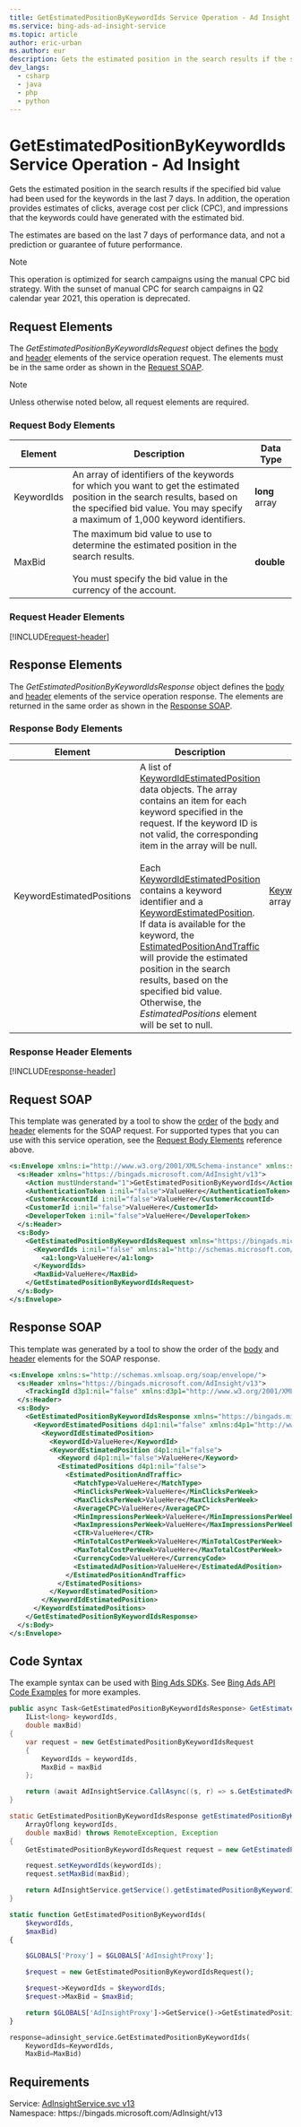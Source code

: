 ```yaml
---
title: GetEstimatedPositionByKeywordIds Service Operation - Ad Insight
ms.service: bing-ads-ad-insight-service
ms.topic: article
author: eric-urban
ms.author: eur
description: Gets the estimated position in the search results if the specified bid value had been used for the keywords in the last 7 days.
dev_langs: 
  - csharp
  - java
  - php
  - python
---
```

# GetEstimatedPositionByKeywordIds Service Operation - Ad Insight
Gets the estimated position in the search results if the specified bid value had been used for the keywords in the last 7 days. In addition, the operation provides estimates of clicks, average cost per click (CPC), and impressions that the keywords could have generated with the estimated bid.

The estimates are based on the last 7 days of performance data, and not a prediction or guarantee of future performance.

> [!NOTE]
> This operation is optimized for search campaigns using the manual CPC bid strategy. 
> With the sunset of manual CPC for search campaigns in Q2 calendar year 2021, this operation is deprecated.

## <a name="request"></a>Request Elements
The *GetEstimatedPositionByKeywordIdsRequest* object defines the [body](#request-body) and [header](#request-header) elements of the service operation request. The elements must be in the same order as shown in the [Request SOAP](#request-soap). 

> [!NOTE]
> Unless otherwise noted below, all request elements are required.

### <a name="request-body"></a>Request Body Elements

|Element|Description|Data Type|
|-----------|---------------|-------------|
|<a name="keywordids"></a>KeywordIds|An array of identifiers of the keywords for which you want to get the estimated position in the search results, based on the specified bid value. You may specify a maximum of 1,000 keyword identifiers.|**long** array|
|<a name="maxbid"></a>MaxBid|The maximum bid value to use to determine the estimated position in the search results.<br/><br/>You must specify the bid value in the currency of the account.|**double**|

### <a name="request-header"></a>Request Header Elements
[!INCLUDE[request-header](./includes/request-header.md)]

## <a name="response"></a>Response Elements
The *GetEstimatedPositionByKeywordIdsResponse* object defines the [body](#response-body) and [header](#response-header) elements of the service operation response. The elements are returned in the same order as shown in the [Response SOAP](#response-soap).

### <a name="response-body"></a>Response Body Elements

|Element|Description|Data Type|
|-----------|---------------|-------------|
|<a name="keywordestimatedpositions"></a>KeywordEstimatedPositions|A list of [KeywordIdEstimatedPosition](keywordidestimatedposition.md) data objects. The array contains an item for each keyword specified in the request. If the keyword ID is not valid, the corresponding item in the array will be null.<br/><br/>Each [KeywordIdEstimatedPosition](keywordidestimatedposition.md) contains a keyword identifier and a  [KeywordEstimatedPosition](keywordestimatedposition.md). If data is available for the keyword, the [EstimatedPositionAndTraffic](estimatedpositionandtraffic.md) will provide the estimated position in the search results, based on the specified bid value. Otherwise, the *EstimatedPositions* element will be set to null.|[KeywordIdEstimatedPosition](keywordidestimatedposition.md) array|

### <a name="response-header"></a>Response Header Elements
[!INCLUDE[response-header](./includes/response-header.md)]

## <a name="request-soap"></a>Request SOAP
This template was generated by a tool to show the [order](../guides/services-protocol.md#element-order) of the [body](#request-body) and [header](#request-header) elements for the SOAP request. For supported types that you can use with this service operation, see the [Request Body Elements](#request-body) reference above.

```xml
<s:Envelope xmlns:i="http://www.w3.org/2001/XMLSchema-instance" xmlns:s="http://schemas.xmlsoap.org/soap/envelope/">
  <s:Header xmlns="https://bingads.microsoft.com/AdInsight/v13">
    <Action mustUnderstand="1">GetEstimatedPositionByKeywordIds</Action>
    <AuthenticationToken i:nil="false">ValueHere</AuthenticationToken>
    <CustomerAccountId i:nil="false">ValueHere</CustomerAccountId>
    <CustomerId i:nil="false">ValueHere</CustomerId>
    <DeveloperToken i:nil="false">ValueHere</DeveloperToken>
  </s:Header>
  <s:Body>
    <GetEstimatedPositionByKeywordIdsRequest xmlns="https://bingads.microsoft.com/AdInsight/v13">
      <KeywordIds i:nil="false" xmlns:a1="http://schemas.microsoft.com/2003/10/Serialization/Arrays">
        <a1:long>ValueHere</a1:long>
      </KeywordIds>
      <MaxBid>ValueHere</MaxBid>
    </GetEstimatedPositionByKeywordIdsRequest>
  </s:Body>
</s:Envelope>
```

## <a name="response-soap"></a>Response SOAP
This template was generated by a tool to show the order of the [body](#response-body) and [header](#response-header) elements for the SOAP response.

```xml
<s:Envelope xmlns:s="http://schemas.xmlsoap.org/soap/envelope/">
  <s:Header xmlns="https://bingads.microsoft.com/AdInsight/v13">
    <TrackingId d3p1:nil="false" xmlns:d3p1="http://www.w3.org/2001/XMLSchema-instance">ValueHere</TrackingId>
  </s:Header>
  <s:Body>
    <GetEstimatedPositionByKeywordIdsResponse xmlns="https://bingads.microsoft.com/AdInsight/v13">
      <KeywordEstimatedPositions d4p1:nil="false" xmlns:d4p1="http://www.w3.org/2001/XMLSchema-instance">
        <KeywordIdEstimatedPosition>
          <KeywordId>ValueHere</KeywordId>
          <KeywordEstimatedPosition d4p1:nil="false">
            <Keyword d4p1:nil="false">ValueHere</Keyword>
            <EstimatedPositions d4p1:nil="false">
              <EstimatedPositionAndTraffic>
                <MatchType>ValueHere</MatchType>
                <MinClicksPerWeek>ValueHere</MinClicksPerWeek>
                <MaxClicksPerWeek>ValueHere</MaxClicksPerWeek>
                <AverageCPC>ValueHere</AverageCPC>
                <MinImpressionsPerWeek>ValueHere</MinImpressionsPerWeek>
                <MaxImpressionsPerWeek>ValueHere</MaxImpressionsPerWeek>
                <CTR>ValueHere</CTR>
                <MinTotalCostPerWeek>ValueHere</MinTotalCostPerWeek>
                <MaxTotalCostPerWeek>ValueHere</MaxTotalCostPerWeek>
                <CurrencyCode>ValueHere</CurrencyCode>
                <EstimatedAdPosition>ValueHere</EstimatedAdPosition>
              </EstimatedPositionAndTraffic>
            </EstimatedPositions>
          </KeywordEstimatedPosition>
        </KeywordIdEstimatedPosition>
      </KeywordEstimatedPositions>
    </GetEstimatedPositionByKeywordIdsResponse>
  </s:Body>
</s:Envelope>
```

## <a name="example"></a>Code Syntax
The example syntax can be used with [Bing Ads SDKs](../guides/client-libraries.md). See [Bing Ads API Code Examples](../guides/code-examples.md) for more examples.
```csharp
public async Task<GetEstimatedPositionByKeywordIdsResponse> GetEstimatedPositionByKeywordIdsAsync(
	IList<long> keywordIds,
	double maxBid)
{
	var request = new GetEstimatedPositionByKeywordIdsRequest
	{
		KeywordIds = keywordIds,
		MaxBid = maxBid
	};

	return (await AdInsightService.CallAsync((s, r) => s.GetEstimatedPositionByKeywordIdsAsync(r), request));
}
```
```java
static GetEstimatedPositionByKeywordIdsResponse getEstimatedPositionByKeywordIds(
	ArrayOflong keywordIds,
	double maxBid) throws RemoteException, Exception
{
	GetEstimatedPositionByKeywordIdsRequest request = new GetEstimatedPositionByKeywordIdsRequest();

	request.setKeywordIds(keywordIds);
	request.setMaxBid(maxBid);

	return AdInsightService.getService().getEstimatedPositionByKeywordIds(request);
}
```
```php
static function GetEstimatedPositionByKeywordIds(
	$keywordIds,
	$maxBid)
{

	$GLOBALS['Proxy'] = $GLOBALS['AdInsightProxy'];

	$request = new GetEstimatedPositionByKeywordIdsRequest();

	$request->KeywordIds = $keywordIds;
	$request->MaxBid = $maxBid;

	return $GLOBALS['AdInsightProxy']->GetService()->GetEstimatedPositionByKeywordIds($request);
}
```
```python
response=adinsight_service.GetEstimatedPositionByKeywordIds(
	KeywordIds=KeywordIds,
	MaxBid=MaxBid)
```

## Requirements
Service: [AdInsightService.svc v13](https://adinsight.api.bingads.microsoft.com/Api/Advertiser/AdInsight/v13/AdInsightService.svc)  
Namespace: https\://bingads.microsoft.com/AdInsight/v13  

